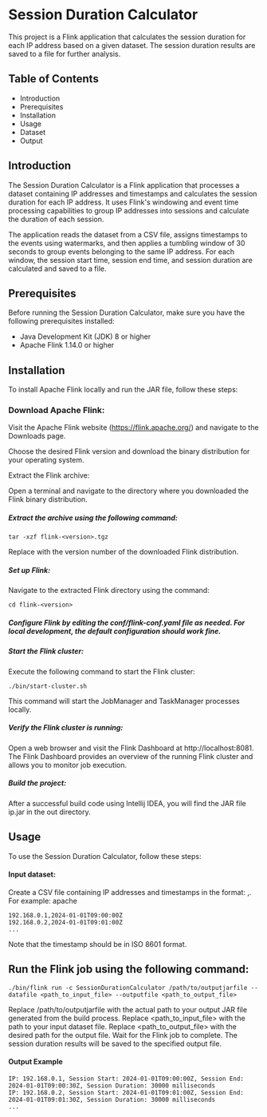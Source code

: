 # Session Duration Calculator

This project is a Flink application that calculates the session duration for each IP address based on a given dataset. The session duration results are saved to a file for further analysis.

## Table of Contents
 - Introduction
 - Prerequisites
 - Installation
 - Usage
 - Dataset
 - Output

## Introduction

The Session Duration Calculator is a Flink application that processes a dataset containing IP addresses and timestamps and calculates the session duration for each IP address. It uses Flink's windowing and event time processing capabilities to group IP addresses into sessions and calculate the duration of each session.

The application reads the dataset from a CSV file, assigns timestamps to the events using watermarks, and then applies a tumbling window of 30 seconds to group events belonging to the same IP address. For each window, the session start time, session end time, and session duration are calculated and saved to a file.

## Prerequisites
Before running the Session Duration Calculator, make sure you have the following prerequisites installed:

- Java Development Kit (JDK) 8 or higher
- Apache Flink 1.14.0 or higher

## Installation

To install Apache Flink locally and run the JAR file, follow these steps:

### Download Apache Flink:

Visit the Apache Flink website (https://flink.apache.org/) and navigate to the Downloads page.

Choose the desired Flink version and download the binary distribution for your operating system.

Extract the Flink archive:

Open a terminal and navigate to the directory where you downloaded the Flink binary distribution.

##### Extract the archive using the following command:
```
tar -xzf flink-<version>.tgz
```
Replace <version> with the version number of the downloaded Flink distribution.

##### Set up Flink:

Navigate to the extracted Flink directory using the command:
```
cd flink-<version>
```
##### Configure Flink by editing the conf/flink-conf.yaml file as needed. For local development, the default configuration should work fine.

##### Start the Flink cluster:

Execute the following command to start the Flink cluster:
```
./bin/start-cluster.sh
```
This command will start the JobManager and TaskManager processes locally.

##### Verify the Flink cluster is running:

Open a web browser and visit the Flink Dashboard at http://localhost:8081.
The Flink Dashboard provides an overview of the running Flink cluster and allows you to monitor job execution.


##### Build the project:


After a successful build code using Intellij IDEA, you will find the JAR file ip.jar in the out directory.

## Usage

To use the Session Duration Calculator, follow these steps:

#### Input dataset:

Create a CSV file containing IP addresses and timestamps in the format: <IP address>,<timestamp>. For example:
apache
```
192.168.0.1,2024-01-01T09:00:00Z
192.168.0.2,2024-01-01T09:01:00Z
...
```

Note that the timestamp should be in ISO 8601 format.

## Run the Flink job using the following command:

```
./bin/flink run -c SessionDurationCalculator /path/to/outputjarfile --datafile <path_to_input_file> --outputfile <path_to_output_file>
```
Replace /path/to/outputjarfile with the actual path to your output JAR file generated from the build process.
Replace <path_to_input_file> with the path to your input dataset file.
Replace <path_to_output_file> with the desired path for the output file.
Wait for the Flink job to complete. The session duration results will be saved to the specified output file.

#### Output Example 

```
IP: 192.168.0.1, Session Start: 2024-01-01T09:00:00Z, Session End: 2024-01-01T09:00:30Z, Session Duration: 30000 milliseconds
IP: 192.168.0.2, Session Start: 2024-01-01T09:01:00Z, Session End: 2024-01-01T09:01:30Z, Session Duration: 30000 milliseconds
...

```


